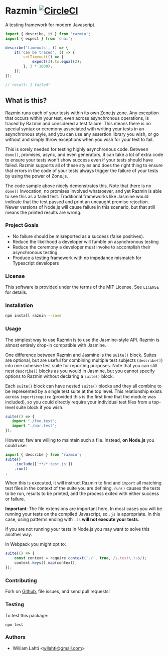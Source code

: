 # Razmin [![CircleCI](https://circleci.com/gh/rezonant/razmin.svg?style=svg)](https://circleci.com/gh/rezonant/razmin)


A testing framework for modern Javascript.

```ts
import { describe, it } from 'razmin';
import { expect } from 'chai';

describe('timeouts', () => {
    it('can be traced', () => {
        setTimeout(() => {
            expect(3).to.equal(2);
        }, 3 * 1000);
    });
});

// result: 1 failed!
```

## What is this?
Razmin runs each of your tests within its own Zone.js zone. Any exception that occurs within your test, even across asynchronous operations, is traced by Razmin and considered a test failure. This means there is no special syntax or ceremony associated with writing your tests in an asynchronous style, and you can use any assertion library you wish, or go without and simply throw exceptions when you wish for your test to fail.

This is sorely needed for testing highly asynchronous code. Between `done()`, promises, async,
and even generators, it can take a lot of extra code to ensure your tests won't show success 
even if your tests should have failed. Razmin supports all of these styles and does the right 
thing to ensure that errors in the code of your tests always trigger the failure of your tests
by using the power of Zone.js.

The code sample above nicely demonstrates this. Note that there is no `done()` invocation, no
promises involved whatsoever, and yet Razmin is able to see this as a failed test. Traditional frameworks like Jasmine would indicate that the test passed and print an uncaught promise 
rejection. Newer versions of Node.js will cause failure in this scenario, but that still means
the printed results are wrong. 

### Project Goals
- No failure should be misreported as a success (false positives). 
- Reduce the likelihood a developer will fumble on asynchronous testing
- Reduce the ceremony a developer must invoke to accomplish their asynchronous testing
- Produce a testing framework with no impedance mismatch for Typescript developers

### License

This software is provided under the terms of the MIT License. See `LICENSE` for details.

### Installation

```sh
npm install razmin --save
```

### Usage

The simplest way to use Razmin is to use the Jasmine-style API. Razmin is almost entirely drop-in compatible with Jasmine. 

One difference between Razmin and Jasmine is the `suite()` block. Suites are optional, but 
are useful for combining multiple test subjects (`describe()`) into one cohesive test suite for
reporting purposes. Note that you can still nest `describe()` blocks as you would in Jasmine,
but you cannot specify options to Razmin without declaring a `suite()` block.

Each `suite()` block can have nested `suite()` blocks and they all combine to be represented by 
a single test suite at the top level. This relationship exists across `import`/`require` (provided this is the first time that the module was included), so you could directly require your individual test files from a top-level suite block if you wish. 

```ts
suite(() => {
   import "./foo.test";
   import "./bar.test";
});
```

However, few are willing to maintain such a file. Instead, **on Node.js** you could use:

```ts
import { describe } from 'razmin';
suite()
    .include(['**/*.test.js'])
    .run()
;
```

When this is executed, it will instruct Razmin to find and `import` all matching test files 
in the context of the suite you are defining. `run()` causes the tests to be run, results to 
be printed, and the process exited with either success or failure.

**Important**: The file extensions are important here. In most cases you will be running your tests on the compiled Javascript, so `.js` is appropriate. In this case, using patterns ending
with `.ts` **will not execute your tests**.

If you are not running your tests in Node.js you may want to solve this another way. 

In Webpack you might opt to:

```ts
suite(() => {
    const context = require.context('./', true, /\.test\.ts$/);
    context.keys().map(context);
});
```

### Contributing

Fork on [Github](http://github.com/rezonant/razmin), file issues, and send pull requests!

### Testing

To test this package:

```npm test```

### Authors

- William Lahti <<wilahti@gmail.com>>

